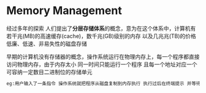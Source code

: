 # Memory Management

经过多年的探索 人们提出了**分层存储体系**的概念，意为在这个体系中，计算机有若干兆(MB)的高速缓存(cache)，数千兆(GB)级别的内存 以及几兆兆(TB)的价格低廉、低速、非易失性的磁盘存储

早期的计算机没有存储器的概念，操作系统运行在物理内存上，每一个程序都直接访问物理内存，由于内存太小 同一时间只能运行一个程序 且每一个地址对应一个可容纳一定数目二进制位的存储单元

~~~markdown
eg:用户输入了一条指令 操作系统就把程序从磁盘复制到内存执行 执行过后在终端提示 并等待新的指令 而新的指令输入后 操作系统会将新的程序复制到内存 覆盖前一个程序的内存空间
~~~

